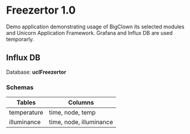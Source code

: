 # Freezertor 1.0

Demo application demonstrating usage of BigClown its selected modules and Unicorn Application Framework. Grafana and Influx DB are used temporarly.

## Influx DB

Database: __uclFreezertor__

### Schemas

| Tables      | Columns                 |
| ----------- | ----------------------- |
| temperature | time, node, temp        |
| illuminance | time, node, illuminance |